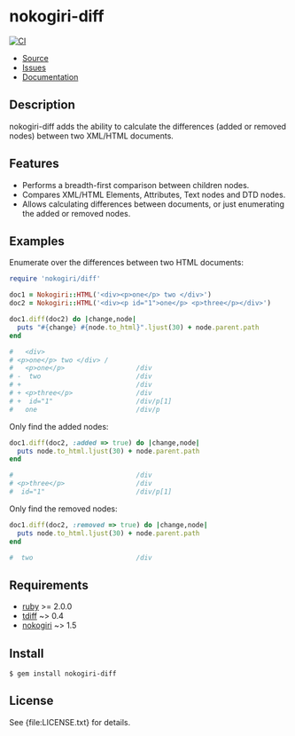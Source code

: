 # nokogiri-diff

[![CI](https://github.com/postmodern/nokogiri-diff/actions/workflows/ruby.yml/badge.svg)](https://github.com/postmodern/nokogiri-diff/actions/workflows/ruby.yml)

* [Source](https://github.com/postmodern/nokogiri-diff)
* [Issues](https://github.com/postmodern/nokogiri-diff/issues)
* [Documentation](http://rubydoc.info/gems/nokogiri-diff/frames)

## Description

nokogiri-diff adds the ability to calculate the differences (added or
removed nodes) between two XML/HTML documents.

## Features

* Performs a breadth-first comparison between children nodes.
* Compares XML/HTML Elements, Attributes, Text nodes and DTD nodes.
* Allows calculating differences between documents, or just enumerating the
  added or removed nodes.

## Examples

Enumerate over the differences between two HTML documents:

```ruby
require 'nokogiri/diff'

doc1 = Nokogiri::HTML('<div><p>one</p> two </div>')
doc2 = Nokogiri::HTML('<div><p id="1">one</p> <p>three</p></div>')

doc1.diff(doc2) do |change,node|
  puts "#{change} #{node.to_html}".ljust(30) + node.parent.path
end

#   <div>
# <p>one</p> two </div> /
#   <p>one</p>                  /div
# -  two                        /div
# +                             /div
# + <p>three</p>                /div
# +  id="1"                     /div/p[1]
#   one                         /div/p
```

Only find the added nodes:

```ruby
doc1.diff(doc2, :added => true) do |change,node|
  puts node.to_html.ljust(30) + node.parent.path
end

#                               /div
# <p>three</p>                  /div
#  id="1"                       /div/p[1]
```

Only find the removed nodes:

```ruby
doc1.diff(doc2, :removed => true) do |change,node|
  puts node.to_html.ljust(30) + node.parent.path
end

#  two                          /div
```

## Requirements

* [ruby](http://www.ruby-lang.org/) >= 2.0.0
* [tdiff](http://github.com/postmodern/tdiff) ~> 0.4
* [nokogiri](http://nokogiri.rubyforge.org/) ~> 1.5

## Install

```shell
$ gem install nokogiri-diff
```

## License

See {file:LICENSE.txt} for details.
